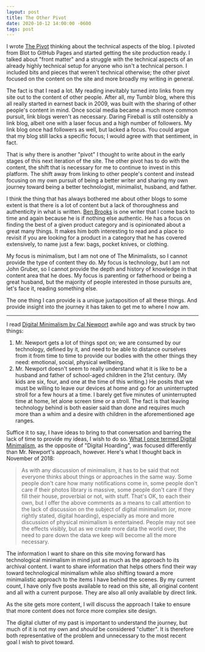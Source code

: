 ```yaml
---
layout: post
title: The Other Pivot
date: 2020-10-12 14:00:00 -0600
tags: post
---
```


I wrote [The Pivot](/2020/10/the-pivot) thinking about the technical aspects of the blog. I pivoted from Blot to GitHub Pages and started getting the site production ready. I talked about "front matter" and a struggle with the technical aspects of an already highly technical setup for anyone who isn't a technical person. I included bits and pieces that weren't technical otherwise; the other pivot focused on the content on the site and more broadly my writing in general.

The fact is that I read a lot. My reading inevitably turned into links from my site out to the content of other people. After all, my Tumblr blog, where this all really started in earnest back in 2009, was built with the sharing of other people's content in mind. Once social media became a much more common pursuit, link blogs weren't as necessary. Daring Fireball is still ostensibly a link blog, albeit one with a laser focus and a high number of followers. My link blog once had followers as well, but lacked a focus. You could argue that my blog still lacks a specific focus; I would agree with that sentiment, in fact.

That is why there is another "pivot" I thought to write about in the early stages of this next iteration of the site. The other pivot has to do with the content, the shift that is necessary for me to continue to invest in this platform. The shift away from linking to other people's content and instead focusing on my own pursuit of being a better writer and sharing my own journey toward being a better technologist, minimalist, husband, and father.

I think the thing that has always bothered me about other blogs to some extent is that there is a lot of content but a lack of thoroughness and authenticity in what is written. [Ben Brooks](https://brooksreview.net) is one writer that I come back to time and again because he is if nothing else authentic. He has a focus on finding the best of a given product category and is opinionated about a great many things. It makes him both interesting to read and a place to revisit if you are looking for a product in a category that he has covered extensively, to name just a few: bags, pocket knives, or clothing.

My focus is minimalism, but I am not one of The Minimalists, so I cannot provide the type of content they do. My focus is technology, but I am not John Gruber, so I cannot provide the depth and history of knowledge in that content area that he does. My focus is parenting or fatherhood or being a great husband, but the majority of people interested in those pursuits are, let's face it, reading something else.

The one thing I can provide is a unique juxtaposition of all these things. And provide insight into the journey it has taken to get me to where I now am.

---

I read [Digital Minimalism by Cal Newport](https://www.calnewport.com/books/digital-minimalism/) awhile ago and was struck by two things:
1. Mr. Newport gets a lot of things spot on; we are consumed by our technology, defined by it, and need to be able to distance ourselves from it from time to time to provide our bodies with the other things they need: emotional, social, physical wellbeing.
2. Mr. Newport doesn't seem to really understand what it is like to be a husband and father of school-aged children in the 21st century. (My kids are six, four, and one at the time of this writing.) He posits that we must be willing to leave our devices at home and go for an uninterrupted stroll for a few hours at a time. I barely get five minutes of uninterrupted time at home, let alone screen time or a stroll. The fact is that leaving technology behind is both easier said than done and requires much more than a whim and a desire with children in the aforementioned age ranges.

Suffice it to say, I have ideas to bring to that conversation and barring the lack of time to provide my ideas, I wish to do so. [What I once termed Digital Minimalism](/2018/11/digital-hoarding), as the opposite of "Digital Hoarding", was focused differently than Mr. Newport's approach, however. Here's what I thought back in November of 2018:
> As with any discussion of minimalism, it has to be said that not everyone thinks about things or approaches in the same way. Some people don't care how many notifications come in, some people don't care if their photos library is massive, some people don't care if they fill their house, proverbial or not, with stuff. That's OK, to each their own, but I offer the above comments as a means to call attention to the lack of discussion on the subject of digital minimalism (or, more rightly stated, digital hoarding), especially as more and more discussion of physical minimalism is entertained. People may not see the effects visibly, but as we create more data the world over, the need to pare down the data we keep will become all the more necessary.

The information I want to share on this site moving forward has technological minimalism in mind just as much as the approach to its archival content. I want to share information that helps others find their way toward technological minimalism while also shifting toward a more minimalistic approach to the items I have behind the scenes. By my current count, I have only five posts available to read on this site, all original content and all with a current purpose. They are also all only available by direct link. 

As the site gets more content, I will discuss the approach I take to ensure that more content does not force more complex site design.

The digital clutter of my past is important to understand the journey, but much of it is not my own and *should* be considered "clutter". It is therefore both representative of the problem and unnecessary to the most recent goal I wish to pivot toward.